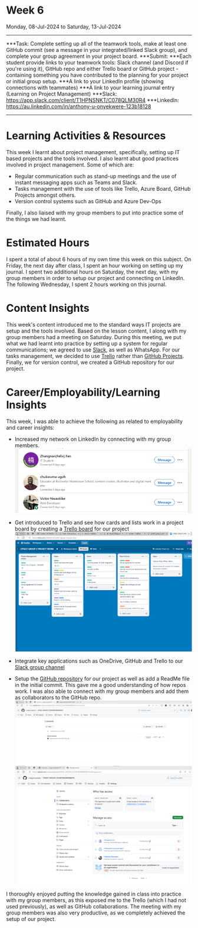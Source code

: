 # Week 6
Monday, 08-Jul-2024 to Saturday, 13-Jul-2024


******************************************************************************************************************************************
***Task: Complete setting up all of the teamwork tools, make at least one GitHub commit (see a message in your integrated/linked Slack group), and complete your group agreement in your project board.
***Submit:
***Each student provide links to your teamwork tools: Slack channel (and Discord if you're using it), GitHub repo and either Trello board or GitHub project - containing something you have contributed to the planning for your project or initial group setup.
***A link to your LinkedIn profile (showing connections with teammates)
***A link to your learning journal entry (Learning on Project Management)
***Slack: https://app.slack.com/client/T1HPNSNKT/C078QLM30R4
***LinkedIn: https://au.linkedin.com/in/anthony-u-onyekwere-123b18128
******************************************************************************************************************************************

# Learning Activities & Resources
This week I learnt about project management, specifically, setting up IT based projects and the tools involved. I also learnt abut good practices involved in project management. Some of which are:
* Regular communication such as stand-up meetings and the use of instant messaging apps such as Teams and Slack.
* Tasks management with the use of tools like Trello, Azure Board, GitHub Projects amongst others.
* Version control systems such as GitHub and Azure Dev-Ops

Finally, I also liaised with my group members to put into practice some of the things we had learnt.

# Estimated Hours
I spent a total of about 6 hours of my own time this week on this subject. On Friday, the next day after class, I spent an hour working on setting up my journal. I spent two additional hours on Saturday, the next day, with my group members in order to setup our project and connecting on LinkedIn. The following Wednesday, I spent 2 hours working on this journal.

# Content Insights
This week's content introduced me to the standard ways IT projects are setup and the tools involved. Based on the lesson content, I along with my group members had a meeting on Saturday. During this meeting, we put what we had learnt into practice by setting up a system for regular communications; we agreed to use [Slack](https://en.wikipedia.org/wiki/Slack_(software)), as well as WhatsApp. For our tasks management, we decided to use [Trello](https://en.wikipedia.org/wiki/Trello) rather than [GitHub Projects](https://docs.github.com/en/issues/planning-and-tracking-with-projects/learning-about-projects/about-projects). Finally, we for version control, we created a GitHub repository for our project. 

# Career/Employability/Learning Insights
This week, I was able to achieve the following as related to employability and career insights:
* Increased my network on LinkedIn by connecting with my group members.
![Group members connections](images/connections.png)

* Get introduced to Trello and see how cards and lists work in a project board by creating a [Trello board](https://trello.com/b/8iJMbw7E/cp5637-group-2-project-work) for our project
![Trello](images/trelloBoard.png)

* Integrate key applications such as OneDrive, GitHub and Trello to our [Slack group channel](https://app.slack.com/client/T1HPNSNKT/C078QLM30R4)

* Setup the [GitHub repository](https://github.com/onegeniuslykdat/CP5637_GROUP2_STUDETBOARDWEBSITE) for our project as well as add a ReadMe file in the initial commit. This gave me a good understanding of how repos work. I was also able to connect with my group members and add them as collaborators to the GitHub repo.
![Initial Commit](images/initialCommmit.png)
![Collaborators](images/collaborators.png)

I thoroughly enjoyed putting the knowledge gained in class into practice with my group members, as this exposed me to the Trello (which I had not used previously), as well as GitHub collaborations. The meeting with my group members was also very productive, as we completely achieved the setup of our project.
